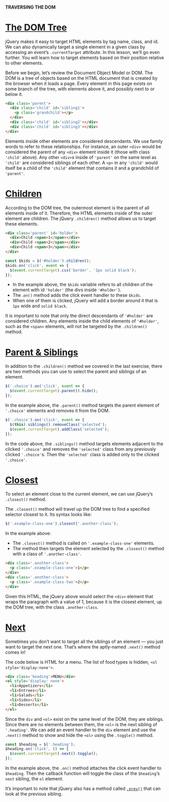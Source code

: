 #### TRAVERSING THE DOM

# [The DOM Tree](https://www.codecademy.com/courses/learn-jquery/lessons/traversing-the-dom/exercises/the-dom-tree)

jQuery makes it easy to target HTML elements by tag name, class, and id. 
We can also dynamically target a single element in a given class by accessing an event’s `.currentTarget` attribute. 
In this lesson, we’ll go even further. 
You will learn how to target elements based on their position relative to other elements.

Before we begin, let’s review the Document Object Model or DOM. 
The DOM is a tree of objects based on the HTML document that is created by the browser when it loads a page. 
Every element in this page exists on some branch of the tree, with elements above it, and possibly next to or below it.
```html
<div class='parent'>
  <div class='child' id='sibling1'>
    <p class='grandchild'></p>
  </div>
  <div class='child' id='sibling2'></div>
  <div class='child' id='sibling3'></div>
</div>
```
Elements inside other elements are considered descendants. 
We use family words to refer to these relationships. 
For instance, an outer `<div>` would be considered the parent of any `<div>` element inside it (those with class `'child'` above). 
Any other `<div>`s inside of `'parent'` on the same level as `'child'` are considered siblings of each other. 
A `<p>` in any `'child'` would itself be a child of the `'child'` element that contains it and a grandchild of `'parent'`.

# [Children](https://www.codecademy.com/courses/learn-jquery/lessons/traversing-the-dom/exercises/children)

According to the DOM tree, the outermost element is the parent of all elements inside of it. 
Therefore, the HTML elements inside of the outer element are children. 
The jQuery `.children()` method allows us to target these elements.
```html
<div class='parent' id='holder'>
  <div>Child <span>1</span></div>
  <div>Child <span>2</span></div>
  <div>Child <span>3</span></div>
</div>
```
```javascript
const $kids = $('#holder').children();
$kids.on('click', event => {
  $(event.currentTarget).css('border', '1px solid black');
});
```
* In the example above, the `$kids` variable refers to all children of the element with id `'holder'` (the divs inside `'#holder'`). 
* The .`on()` method adds the click event handler to these `$kids`. 
* When one of them is clicked, jQuery will add a border around it that is `1px` wide and `solid black`.

It is important to note that only the direct descendants of `'#holder'` are considered children. 
Any elements inside the child elements of `'#holder'`, such as the `<span>` elements, will not be targeted by the `.children()` method.

# [Parent & Siblings](https://www.codecademy.com/courses/learn-jquery/lessons/traversing-the-dom/exercises/siblings-parent)

In addition to the `.children()` method we covered in the last exercise, there are two methods you can use to select the parent and siblings of an element.
```js
$('.choice').on('click', event => {
  $(event.currentTarget).parent().hide();
});
```
In the example above, the `.parent()` method targets the parent element of `'.choice'` elements and removes it from the DOM.
```js
$('.choice').on('click', event => {
  $(this).siblings().removeClass('selected');
  $(event.currentTarget).addClass('selected');
});
```
In the code above, the `.siblings()` method targets elements adjacent to the clicked `'.choice'` and removes the `'selected'` class from any previously clicked `'.choice'`s. 
Then the `'selected'` class is added only to the clicked `'.choice'`.

# [Closest](https://www.codecademy.com/courses/learn-jquery/lessons/traversing-the-dom/exercises/closest)

To select an element close to the current element, we can use jQuery’s `.closest()` method.

The `.closest()` method will travel up the DOM tree to find a specified selector closest to it. 
Its syntax looks like:
```js
$('.example-class-one').closest('.another-class');
```
In the example above:
* The `.closest()` method is called on `'.example-class-one'` elements.
* The method then targets the element selected by the `.closest()` method with a class of `'.another-class'`.
```html
<div class='.another-class'>
  <p class='.example-class-one'>1</p>
</div>
<div class='.another-class'>
  <p class='.example-class-two'>2</p>
</div>
```
Given this HTML, the jQuery above would select the `<div>` element that wraps the paragraph with a value of 1, 
because it is the closest element, up the DOM tree, with the class `.another-class`.

# [Next](https://www.codecademy.com/courses/learn-jquery/lessons/traversing-the-dom/exercises/next)

Sometimes you don’t want to target all the siblings of an element — you just want to target the next one. 
That’s where the aptly-named `.next()` method comes in!

The code below is HTML for a menu. 
The list of food types is hidden, `<ol style='display:none'>`.
```html
<div class='heading'>MENU</div>
<ol style='display: none'>
  <li>Appetizers</li>
  <li>Entrees</li>
  <li>Salads</li>
  <li>Sides</li>
  <li>Desserts</li>
</ol>
```
Since the `div` and `<ol>` exist on the same level of the DOM, they are siblings. 
Since there are no elements between them, the `<ol>` is the next sibling of `'.heading'`. 
We can add an event handler to the `div` element and use the `.next()` method to show and hide the `<ol>` using the `.toggle()` method.
```js
const $heading = $('.heading');
$heading.on('click', () => {
  $(event.currentTarget).next().toggle();
});
```
In the example above, the `.on()` method attaches the click event handler to `$heading`. 
Then the callback function will toggle the class of the `$heading`‘s `next` sibling, the `ol` element.

It’s important to note that jQuery also has a method called [`.prev()`](https://api.jquery.com/prev/) 
that can look at the previous sibling.









